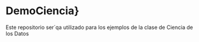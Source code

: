 # DemoCiencia}

Este repositorio ser´qa utilizado para los ejemplos de la clase de Ciencia de los Datos
